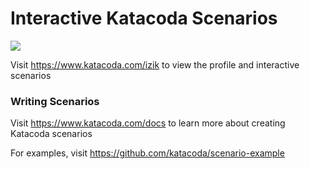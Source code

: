 # Interactive Katacoda Scenarios

[![](http://shields.katacoda.com/katacoda/izik/count.svg)](https://www.katacoda.com/izik "Get your profile on Katacoda.com")

Visit https://www.katacoda.com/izik to view the profile and interactive scenarios

### Writing Scenarios
Visit https://www.katacoda.com/docs to learn more about creating Katacoda scenarios

For examples, visit https://github.com/katacoda/scenario-example
